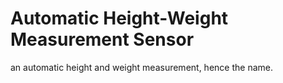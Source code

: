 # Automatic Height-Weight Measurement Sensor

an automatic height and weight measurement, hence the name.
